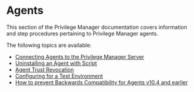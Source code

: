 [title]: # (Agents)
[tags]: # (how to)
[priority]: # (1)
# Agents

This section of the Privilege Manager documentation covers information and step procedures pertaining to Privilege Manager agents.

The following topics are available:

* [Connecting Agents to the Privilege Manager Server](connect-agents.md)
* [Uninstalling an Agent with Script](agent-uninstall-script.md)
* [Agent Trust Revocation](agent-trust-revocation.md)
* [Configuring for a Test Environment](config-test-env.md)
* [How to prevent Backwards Compatibility for Agents v10.4 and earlier](prevent-backwards-compatibility-agents.md)